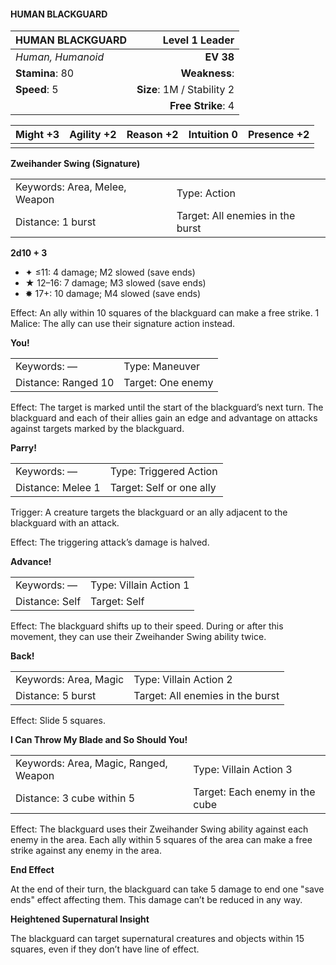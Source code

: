 #### HUMAN BLACKGUARD

| HUMAN BLACKGUARD  |         **Level 1 Leader** |
| :---------------- | -------------------------: |
| *Human, Humanoid* |                  **EV 38** |
| **Stamina**: 80   |              **Weakness**: |
| **Speed**: 5      | **Size**: 1M / Stability 2 |
|                   |         **Free Strike**: 4 |

| **Might** +3 | **Agility** +2 | **Reason** +2 | **Intuition** 0 | **Presence** +2 |
| ------------ | -------------- | ------------- | --------------- | --------------- |
|              |                |               |                 |                 |

**Zweihander Swing (Signature)**

|                               |                                  |
| :---------------------------- | :------------------------------- |
| Keywords: Area, Melee, Weapon | Type: Action                     |
| Distance: 1 burst             | Target: All enemies in the burst |

**2d10 + 3**

- ✦ ≤11: 4 damage; M2 slowed (save ends)
- ★ 12–16: 7 damage; M3 slowed (save ends)
- ✸ 17+: 10 damage; M4 slowed (save ends)

Effect: An ally within 10 squares of the blackguard can make a free strike. 1 Malice: The ally can use their signature action instead.

**You!**

|                     |                   |
| :------------------ | :---------------- |
| Keywords: —         | Type: Maneuver    |
| Distance: Ranged 10 | Target: One enemy |

Effect: The target is marked until the start of the blackguard’s next turn. The blackguard and each of their allies gain an edge and advantage on attacks against targets marked by the blackguard.

**Parry!**

|                   |                          |
| :---------------- | :----------------------- |
| Keywords: —       | Type: Triggered Action   |
| Distance: Melee 1 | Target: Self or one ally |

Trigger: A creature targets the blackguard or an ally adjacent to the blackguard with an attack.

Effect: The triggering attack’s damage is halved.

**Advance!**

|                |                        |
| :------------- | :--------------------- |
| Keywords: —    | Type: Villain Action 1 |
| Distance: Self | Target: Self           |

Effect: The blackguard shifts up to their speed. During or after this movement, they can use their Zweihander Swing ability twice.

**Back!**

|                       |                                  |
| :-------------------- | :------------------------------- |
| Keywords: Area, Magic | Type: Villain Action 2           |
| Distance: 5 burst     | Target: All enemies in the burst |

Effect: Slide 5 squares.

**I Can Throw My Blade and So Should You!**

|                                       |                                |
| :------------------------------------ | :----------------------------- |
| Keywords: Area, Magic, Ranged, Weapon | Type: Villain Action 3         |
| Distance: 3 cube within 5             | Target: Each enemy in the cube |

Effect: The blackguard uses their Zweihander Swing ability against each enemy in the area. Each ally within 5 squares of the area can make a free strike against any enemy in the area.

**End Effect**

At the end of their turn, the blackguard can take 5 damage to end one "save ends" effect affecting them. This damage can’t be reduced in any way.

**Heightened Supernatural Insight**

The blackguard can target supernatural creatures and objects within 15 squares, even if they don’t have line of effect.

